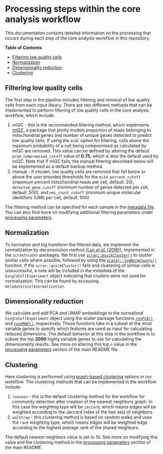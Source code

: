 # Processing steps within the core analysis workflow

This documentation contains detailed information on the processing that occurs during each step of the core analysis workflow in this repository.

<!-- START doctoc generated TOC please keep comment here to allow auto update -->
<!-- DON'T EDIT THIS SECTION, INSTEAD RE-RUN doctoc TO UPDATE -->
**Table of Contents**

- [Filtering low quality cells](#filtering-low-quality-cells)
- [Normalization](#normalization)
- [Dimensionality reduction](#dimensionality-reduction)
- [Clustering](#clustering)


## Filtering low quality cells

The first step in the pipeline includes filtering and removal of low quality cells from each input library. 
There are two different methods that can be implemented to perform filtering of low quality cells in the core analysis workflow, which include:

1. miQC - this is the recommended filtering method, which implements [miQC](https://bioconductor.org/packages/release/bioc/html/miQC.html), a package that jointly models proportion of reads belonging to mitochondrial genes and number of unique genes detected to predict low quality cells.
If using the `miQC` option for filtering, cells above the maximum probability of a cell being compromised as calculated by miQC are removed. 
This value can be defined by altering the default `prob_compromised_cutoff` value of **0.75**, which is also the default used by miQC.
Note that if miQC fails, the manual filtering described below will be implemented as a default backup method.
2. manual - if chosen, low quality cells are removed that fall below or above the user provided thresholds for the `mito_percent_cutoff` (maximum percent mitochondrial reads per cell, default: 20), `detected_gene_cutoff` (minimum number of genes detected per cell, default: 500), and `umi_count_cutoff` (minimum unique molecular identifiers (UMI) per cell, default: 500).

The filtering method can be specified for each sample in the [metadata file](https://github.com/AlexsLemonade/scpca-downstream-analyses#metadata-file-format).
You can also find more on modifying additional filtering parameters under [processing parameters](https://github.com/AlexsLemonade/scpca-downstream-analyses#filtering-parameters).

## Normalization

To normalize and log transform the filtered data, we implement the normalization by deconvolution method [(Lun *et al.* (2016))](https://doi.org/10.1186/s13059-016-0947-7), implemented in the `scran`/`scater` packages. 
We first use [`scran::quickCluster()`](https://rdrr.io/bioc/scran/man/quickCluster.html) to cluster similar cells where possible, followed by using the [`scater::logNormCounts()`](https://rdrr.io/github/LTLA/scuttle/man/logNormCounts.html) function.
If the `scran::quickCluster()` fails and clustering of similar cells is unsuccessful, a note will be included in the metadata of the `SingleCellExperiment` object indicating that clusters were not used for normalization. 
This can be found by accessing `metadata(sce)$normalization`.

## Dimensionality reduction

We calculate and add PCA and UMAP embeddings to the normalized `SingleCellExperiment` object using the scater package functions [`runPCA()`](https://rdrr.io/bioc/scater/man/runPCA.html) and [`runUMAP()`](https://rdrr.io/bioc/scater/man/runUMAP.html), respectively.
These functions take in a subset of the most variable genes to specify which features are used as input for calculating reduced dimensions.
The default behavior at this step in the workflow is to subset the top **2000** highly variable genes to use for calculating the dimensionality results.
See more on altering this top `n` value in the [processing parameters](https://github.com/AlexsLemonade/scpca-downstream-analyses#dimensionality-reduction-and-clustering-parameters) section of the main README file.

## Clustering

Here clustering is performed using [graph-based clustering](http://bioconductor.org/books/3.15/OSCA.basic/clustering.html#clustering-graph) options in our workflow. 
The clustering methods that can be implemented in the workflow include:

1. `louvain` - this is the default clustering method for the workflow for community detection after creation of the nearest neighbors graph.
In this case the weighting type will be `jaccard`, which means edges will be weighted according to the Jaccard index of the two sets of neighbors.
2. `walktrap` - this clustering method is based on random walks and uses the `rank` weighting type, which means edges will be weighted edge according to the highest average rank of the shared neighbors.

The default nearest neighbors value is set to 10. See more on modifying this value and the clustering method in the [processing parameters](https://github.com/AlexsLemonade/scpca-downstream-analyses#dimensionality-reduction-and-clustering-parameters) section of the main README.
